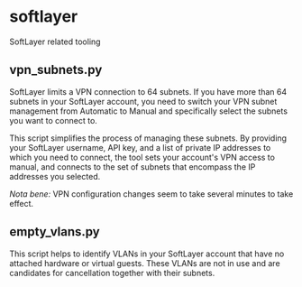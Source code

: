 # softlayer
SoftLayer related tooling

## vpn_subnets.py

SoftLayer limits a VPN connection to 64 subnets. If you have more than 64 subnets in
your SoftLayer account, you need to switch your VPN subnet management from Automatic
to Manual and specifically select the subnets you want to connect to.

This script simplifies the process of managing these subnets. By providing your
SoftLayer username, API key, and a list of private IP addresses to which you need to
connect, the tool sets your account's VPN access to manual, and connects to the
set of subnets that encompass the IP addresses you selected.

*Nota bene:* VPN configuration changes seem to take several minutes to take effect.

## empty_vlans.py

This script helps to identify VLANs in your SoftLayer account that have no attached hardware or virtual guests. These VLANs are not in use and are candidates for cancellation together with their subnets.



